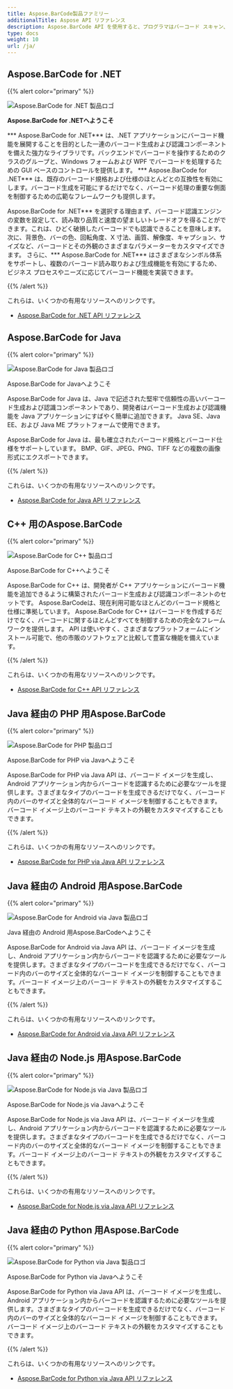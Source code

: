 ```yaml
---
title: Aspose.BarCode製品ファミリー
additionalTitle: Aspose API リファレンス
description: Aspose.BarCode API を使用すると、プログラマはバーコード スキャン、バーコード読み取り、 QRスキャン機能を制御および操作できます。バックエンドでバーコードを操作するためのクラスのグループと、バーコードを処理するための GUI ベースのコントロールを提供します。無料の評価版が利用可能です。
type: docs
weight: 10
url: /ja/
---
```


## Aspose.BarCode for .NET

{{% alert color="primary" %}} 

![Aspose.BarCode for .NET 製品ロゴ](../home_1.png)

**Aspose.BarCode for .NETへようこそ**

*** Aspose.BarCode for .NET*** は、.NET アプリケーションにバーコード機能を展開することを目的とした一連のバーコード生成および認識コンポーネントを備えた強力なライブラリです。バックエンドでバーコードを操作するためのクラスのグループと、Windows フォームおよび WPF でバーコードを処理するための GUI ベースのコントロールを提供します。 *** Aspose.BarCode for .NET*** は、既存のバーコード規格および仕様のほとんどとの互換性を有効にします。バーコード生成を可能にするだけでなく、バーコード処理の重要な側面を制御するための広範なフレームワークも提供します。

Aspose.BarCode for .NET*** を選択する理由まず、バーコード認識エンジンの変数を設定して、読み取り品質と速度の望ましいトレードオフを得ることができます。これは、ひどく破損したバーコードでも認識できることを意味します。
次に、背景色、バーの色、回転角度、X 寸法、画質、解像度、キャプション、サイズなど、バーコードとその外観のさまざまなパラメーターをカスタマイズできます。
さらに、*** Aspose.BarCode for .NET*** はさまざまなシンボル体系をサポートし、複数のバーコード読み取りおよび生成機能を有効にするため、ビジネス プロセスやニーズに応じてバーコード機能を実装できます。

{{% /alert %}} 

これらは、いくつかの有用なリソースへのリンクです。
- [Aspose.BarCode for .NET API リファレンス](/barcode/ja/net/)


## Aspose.BarCode for Java

{{% alert color="primary" %}}

![Aspose.BarCode for Java 製品ロゴ](../home_2.png)

Aspose.BarCode for Javaへようこそ

Aspose.BarCode for Java は、Java で記述された堅牢で信頼性の高いバーコード生成および認識コンポーネントであり、開発者はバーコード生成および認識機能を Java アプリケーションにすばやく簡単に追加できます。 Java SE、Java EE、および Java ME プラットフォームで使用できます。

Aspose.BarCode for Java は、最も確立されたバーコード規格とバーコード仕様をサポートしています。 BMP、GIF、JPEG、PNG、TIFF などの複数の画像形式にエクスポートできます。

{{% /alert %}} 

これらは、いくつかの有用なリソースへのリンクです。
- [Aspose.BarCode for Java API リファレンス](/barcode/java/)


## C++ 用のAspose.BarCode
{{% alert color="primary" %}}

![Aspose.BarCode for C++ 製品ロゴ](../home_3.png)

Aspose.BarCode for C++へようこそ

Aspose.BarCode for C++ は、開発者が C++ アプリケーションにバーコード機能を追加できるように構築されたバーコード生成および認識コンポーネントのセットです。 Aspose.BarCodeは、現在利用可能なほとんどのバーコード規格と仕様に準拠しています。 Aspose.BarCode for C++ はバーコードを作成するだけでなく、バーコードに関するほとんどすべてを制御するための完全なフレームワークを提供します。 API は使いやすく、さまざまなプラットフォームにインストール可能で、他の市販のソフトウェアと比較して豊富な機能を備えています。

{{% /alert %}} 

これらは、いくつかの有用なリソースへのリンクです。
- [Aspose.BarCode for C++ API リファレンス](/barcode/cpp/)

## Java 経由の PHP 用Aspose.BarCode
{{% alert color="primary" %}}

![Aspose.BarCode for PHP 製品ロゴ](../home_4.png)

Aspose.BarCode for PHP via Javaへようこそ

Aspose.BarCode for PHP via Java API は、バーコード イメージを生成し、Android アプリケーション内からバーコードを認識するために必要なツールを提供します。さまざまなタイプのバーコードを生成できるだけでなく、バーコード内のバーのサイズと全体的なバーコード イメージを制御することもできます。バーコード イメージ上のバーコード テキストの外観をカスタマイズすることもできます。

{{% /alert %}} 

これらは、いくつかの有用なリソースへのリンクです。
- [Aspose.BarCode for PHP via Java API リファレンス](/barcode/php/)


## Java 経由の Android 用Aspose.BarCode
{{% alert color="primary" %}}

![Aspose.BarCode for Android via Java 製品ロゴ](../home_5.png)

Java 経由の Android 用Aspose.BarCodeへようこそ

Aspose.BarCode for Android via Java API は、バーコード イメージを生成し、Android アプリケーション内からバーコードを認識するために必要なツールを提供します。さまざまなタイプのバーコードを生成できるだけでなく、バーコード内のバーのサイズと全体的なバーコード イメージを制御することもできます。バーコード イメージ上のバーコード テキストの外観をカスタマイズすることもできます。

{{% /alert %}} 

これらは、いくつかの有用なリソースへのリンクです。

- [Aspose.BarCode for Android via Java API リファレンス](/barcode/androidjava/)

## Java 経由の Node.js 用Aspose.BarCode
{{% alert color="primary" %}}

![Aspose.BarCode for Node.js via Java 製品ロゴ](../home_6.png)

Aspose.BarCode for Node.js via Javaへようこそ

Aspose.BarCode for Node.js via Java API は、バーコード イメージを生成し、Android アプリケーション内からバーコードを認識するために必要なツールを提供します。さまざまなタイプのバーコードを生成できるだけでなく、バーコード内のバーのサイズと全体的なバーコード イメージを制御することもできます。バーコード イメージ上のバーコード テキストの外観をカスタマイズすることもできます。

{{% /alert %}} 

これらは、いくつかの有用なリソースへのリンクです。
- [Aspose.BarCode for Node.js via Java API リファレンス](/barcode/nodejs/)

## Java 経由の Python 用Aspose.BarCode

{{% alert color="primary" %}}

![Aspose.BarCode for Python via Java 製品ロゴ](../home_7.png)

Aspose.BarCode for Python via Javaへようこそ

Aspose.BarCode for Python via Java API は、バーコード イメージを生成し、Android アプリケーション内からバーコードを認識するために必要なツールを提供します。さまざまなタイプのバーコードを生成できるだけでなく、バーコード内のバーのサイズと全体的なバーコード イメージを制御することもできます。バーコード イメージ上のバーコード テキストの外観をカスタマイズすることもできます。

{{% /alert %}} 

これらは、いくつかの有用なリソースへのリンクです。
- [Aspose.BarCode for Python via Java API リファレンス](/barcode/python-java/)
